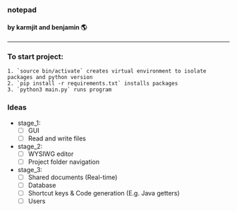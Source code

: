 ### notepad
#### by karmjit and benjamin 🌎
---

### To start project: 
    1. `source bin/activate` creates virtual environment to isolate packages and python version
    2. `pip install -r requirements.txt` installs packages 
    3. `python3 main.py` runs program

### Ideas
- stage_1: 
    - [ ] GUI
    - [ ] Read and write files

- stage_2: 
    - [ ] WYSIWG editor
    - [ ] Project folder navigation

- stage_3:
    - [ ] Shared documents (Real-time)
    - [ ] Database
	- [ ] Shortcut keys & Code generation (E.g. Java getters)
    - [ ] Users

